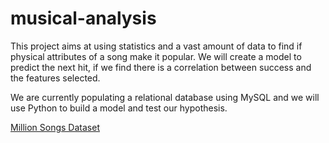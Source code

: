 # musical-analysis
This project aims at using statistics and a vast amount of data to find if physical attributes of a song make it popular. We will create a model to predict the next hit, if we find there is a correlation between success and the features selected. 

We are currently populating a relational database using MySQL and we will use Python to build a model and test our hypothesis.

[Million Songs Dataset](https://drive.google.com/file/d/1ZvpOEx27hFWJJ6vqIxW18-9puswN4_a1/view?usp=sharing)
